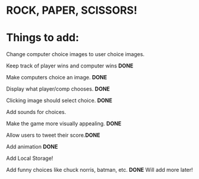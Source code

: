 <h1>ROCK, PAPER, SCISSORS!</h1>


<h1>Things to add:</h1>

Change computer choice images to user choice images.

Keep track of player wins and computer wins **DONE**

Make computers choice an image. **DONE**

Display what player/comp chooses. **DONE**

Clicking image should select choice. **DONE**

Add sounds for choices.

Make the game more visually appealing. **DONE**

Allow users to tweet their score.**DONE**

Add animation **DONE**

Add Local Storage!

Add funny choices like chuck norris, batman, etc. **DONE** Will add more later!



